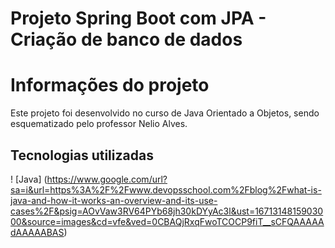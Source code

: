 # Projeto Spring Boot com JPA - Criação de banco de dados

# Informações do projeto

Este projeto foi desenvolvido no curso de Java Orientado a Objetos, sendo esquematizado pelo professor Nelio Alves.

## Tecnologias utilizadas

! [Java] (https://www.google.com/url?sa=i&url=https%3A%2F%2Fwww.devopsschool.com%2Fblog%2Fwhat-is-java-and-how-it-works-an-overview-and-its-use-cases%2F&psig=AOvVaw3RV64PYb68jh30kDYyAc3l&ust=1671314815903000&source=images&cd=vfe&ved=0CBAQjRxqFwoTCOCP9fiT__sCFQAAAAAdAAAAABAS)
